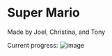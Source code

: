 # Super Mario
Made by Joel, Christina, and Tony

Current progress: 
![image](https://user-images.githubusercontent.com/109251338/236108789-e9ca7e1e-fb44-475f-868c-48a44de387c9.png)
